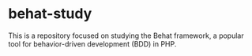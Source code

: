 # behat-study
This is a repository focused on studying the Behat framework, a popular tool for behavior-driven development (BDD) in PHP.
